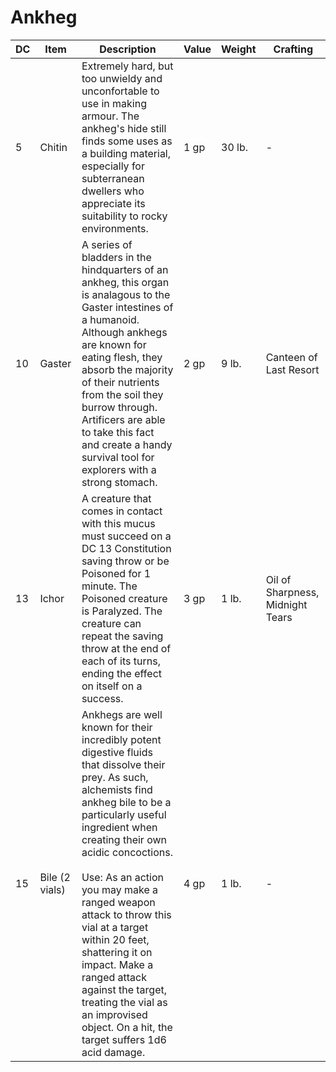 # Ankheg

| DC  | Item           | Description                                                                                                                                                                                                                                                                                                                                                                                                                                                                                  | Value | Weight | Crafting                         |
| --- | -------------- | -------------------------------------------------------------------------------------------------------------------------------------------------------------------------------------------------------------------------------------------------------------------------------------------------------------------------------------------------------------------------------------------------------------------------------------------------------------------------------------------- | ----- | ------ | -------------------------------- |
| 5   | Chitin         | Extremely hard, but too unwieldy and unconfortable to use in making armour. The ankheg's hide still finds some uses as a building material, especially for subterranean dwellers who appreciate its suitability to rocky environments.                                                                                                                                                                                                                                                       | 1 gp  | 30 lb. | -                                |
| 10  | Gaster         | A series of bladders in the hindquarters of an ankheg, this organ is analagous to the Gaster intestines of a humanoid. Although ankhegs are known for eating flesh, they absorb the majority of their nutrients from the soil they burrow through. Artificers are able to take this fact and create a handy survival tool for explorers with a strong stomach.                                                                                                                               | 2 gp  | 9 lb.  | Canteen of Last Resort           |
| 13  | Ichor          | A creature that comes in contact with this mucus must succeed on a DC 13 Constitution saving throw or be Poisoned for 1 minute. The Poisoned creature is Paralyzed. The creature can repeat the saving throw at the end of each of its turns, ending the effect on itself on a success.                                                                                                                                                                                                      | 3 gp  | 1 lb.  | Oil of Sharpness, Midnight Tears |
| 15  | Bile (2 vials) | Ankhegs are well known for their incredibly potent digestive fluids that dissolve their prey. As such, alchemists find ankheg bile to be a particularly useful ingredient when creating their own acidic concoctions.<br><br>Use: As an action you may make a ranged weapon attack to throw this vial at a target within 20 feet, shattering it on impact. Make a ranged attack against the target, treating the vial as an improvised object. On a hit, the target suffers 1d6 acid damage. | 4 gp  | 1 lb.  | -                                |

